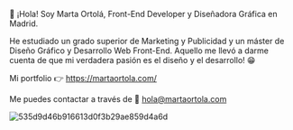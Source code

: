  👋 ¡Hola! Soy Marta Ortolá, Front-End Developer y Diseñadora Gráfica en Madrid.

He estudiado un grado superior de Marketing y Publicidad y un máster de Diseño Gráfico y Desarrollo Web Front-End. Aquello me llevó a darme cuenta de que mi verdadera pasión es el diseño y el desarrollo! 😁

Mi portfolio 👉 https://martaortola.com/

Me puedes contactar a través de 📩 hola@martaortola.com

![535d9d46b916613d0f3b29ae859d4a6d](https://user-images.githubusercontent.com/107054627/172712284-fa90adc9-b8f1-4542-a79a-ae2a2a4bbd16.png)
